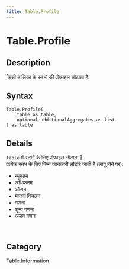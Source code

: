 ```yaml
---
title: Table.Profile
---
```


# Table.Profile


## Description

किसी तालिका के स्तंभों की प्रोफ़ाइल लौटाता है.


## Syntax

```powerquery
Table.Profile(
    table as table,
    optional additionalAggregates as list
) as table
```


## Details

<code>table</code> में स्तंभों के लिए प्रोफ़ाइल लौटाता है.<br />प्रत्येक स्तंभ के लिए निम्न जानकारी लौटाई जाती है (लागू होने पर):<ul>  <li>न्यूनतम</li>  <li>अधिकतम</li>  <li>औसत</li>  <li>मानक विचलन</li>  <li>गणना</li>  <li>शून्य गणना</li>  <li>अलग गणना</li></ul><br />



## Category
Table.Information
